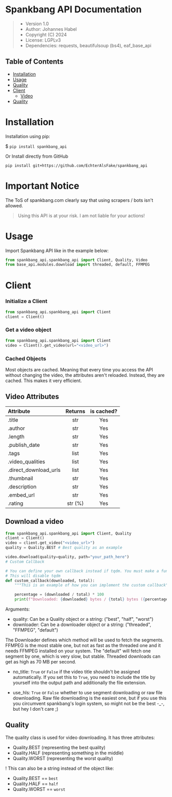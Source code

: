 # Spankbang API Documentation

> - Version 1.0
> - Author: Johannes Habel
> - Copyright (C) 2024
> - License: LGPLv3
> - Dependencies: requests, beautifulsoup (bs4), eaf_base_api

## Table of Contents

- [Installation](#installation)
- [Usage](#usage)
- [Quality](#quality)
- [Client](#client)
  - [Video](#video-attributes)
- [Quality](#quality)

# Installation

Installation using pip:

$ `pip install spankbang_api`

Or Install directly from GitHub

`pip install git+https://github.com/EchterAlsFake/spankbang_api`

# Important Notice
The ToS of spankbang.com clearly say that using scrapers / bots isn't allowed.
> Using this API is at your risk. I am not liable for your actions!


# Usage

Import Spankbang API like in the example below:

```python
from spankbang_api.spankbang_api import Client, Quality, Video
from base_api.modules.download import threaded, default, FFMPEG
```

# Client
### Initialize a Client

```python
from spankbang_api.spankbang_api import Client
client = Client()
```

### Get a video object

```python
from spankbang_api.spankbang_api import Client
video = Client().get_video(url="<video_url>")
```

### Cached Objects

Most objects are cached. Meaning that every time you access the API without changing the video, the attributes
aren't reloaded. Instead, they are cached. This makes it very efficient. 

## Video Attributes

| Attribute             | Returns  | is cached? |
|:----------------------|:--------:|:----------:|
| .title                |   str    |    Yes     |
| .author               |   str    |    Yes     |
| .length               |   str    |    Yes     |
| .publish_date         |   str    |    Yes     |
| .tags                 |   list   |    Yes     |
| .video_qualities      |   list   |    Yes     |
| .direct_download_urls |   list   |    Yes     |
| .thumbnail            |   str    |    Yes     |
| .description          |   str    |    Yes     |
| .embed_url            |   str    |    Yes     | 
| .rating               | str (%)  |    Yes     |

## Download a video


```python
from spankbang_api.spankbang_api import Client, Quality
client = Client()
video = client.get_video("<video_url>")
quality = Quality.BEST # Best quality as an example

video.download(quality=quality, path="your_path_here")
# Custom Callback

# You can define your own callback instead if tqdm. You must make a function that takes pos and total as arguments.
# This will disable tqdm
def custom_callback(downloaded, total):
    """This is an example of how you can implement the custom callback"""

    percentage = (downloaded / total) * 100
    print(f"Downloaded: {downloaded} bytes / {total} bytes ({percentage:.2f}%)")
```

Arguments:

- quality: Can be a Quality object or a string: ("best", "half", "worst")
- downloader: Can be a downloader object or a string: ("threaded", "FFMPEG", "default")

The Downloader defines which method will be used to fetch the segments. FFMPEG is the most stable one, but not as fast
as the threaded one and it needs FFMPEG installed on your system. The "default" will fetch one segment by one, which is
very slow, but stable. Threaded downloads can get as high as 70 MB per second.

- no_title: `True` or `False` if the video title shouldn't be assigned automatically. If you set this to `True`, you need
to include the title by yourself into the output path and additionally the file extension.

- use_hls: `True` or `False` whether to use segment downloading or raw file downloading. Raw file downloading is the easiest one,
but if you use this you circumvent spankbang's login system, so might not be the best -_-, but hey I don't care ;) 

  
## Quality

The quality class is used for video downloading. It has three attributes:

- Quality.BEST (representing the best quality)
- Quality.HALF (representing something in the middle)
- Quality.WORST (representing the worst quality)

! This can also be a string instead of the object like:

- Quality.BEST == `best`
- Quality.HALF == `half`
- Quality.WORST == `worst`


